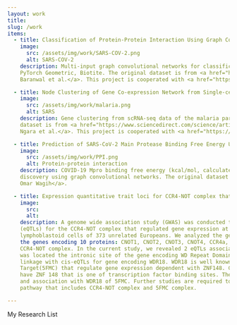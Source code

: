 ```yaml
---
layout: work
title:
slug: /work
items:
  - title: Classification of Protein-Protein Interaction Using Graph Convolutional Networks 
    image:
      src: /assets/img/work/SARS-COV-2.png
      alt: SARS-COV-2
    description: Multi-input graph convolutional networks for classification of protein-protein interaction by using PyTorch, 
    PyTorch Geometric, Biotite. The original dataset is from <a href="https://www.biorxiv.org/content/10.1101/2020.09.17.301200v2">
    Baranwal et al.</a>. This project is cooperated with <a href="https://mhlee216.github.io/">MyeongHoon Lee</a> 

  - title: Node Clustering of Gene Co-expression Network from Single-cell RNA Sequencing Using Node2Vec
    image:
      src: /assets/img/work/malaria.png
      alt: SARS
    description: Gene clustering from scRNA-seq data of the malaria parasite for life cycle analysis. The original 
    dataset is from <a href="https://www.sciencedirect.com/science/article/pii/S0014482718306438?via%3Dihub">
    Ngara et al.</a>. This project is cooperated with <a href="https://mhlee216.github.io/">MyeongHoon Lee</a>, TaeGyu Ha.  

  - title: Prediction of SARS-CoV-2 Main Protease Binding Free Energy Using Graph Convolutional Networks 
    image:
      src: /assets/img/work/PPI.png
      alt: Protein-protein interaction
    description: COVID-19 Mpro binding free energy (kcal/mol, calculated by AutoDock Vina) prediction for fast drug 
    discovery using graph convolutional networks. The original dataset is from <a href="https://github.com/omarwagih/covid19-docking">
    Omar Wagih</a>.

  - title: Expression quantitative trait loci for CCR4-NOT complex that regulate global gene expression 
    image:
      src: 
      alt:
    description: A genome wide association study (GWAS) was conducted to identify expression quantitative trait loci 
    (eQTLs) for the CCR4-NOT complex that regulated gene expression at all steps. Data derived from RNA expression in 
    lymphoblastoid cells of 373 unrelated Europeans. We analyzed the genetic associations of SNPs with expression of 
    the genes encoding 10 proteins: CNOT1, CNOT2, CNOT3, CNOT4, CCR4a, CAF1, CAF40, CNOT10, CNOT11, and TAB182 among 
    CCR4-NOT complex. In the current study, we revealed 2 eQTLs associated with CNOT4 (P < ). One (rs114824303) of them 
    was located the intronic site of the gene encoding WD Repeat Domain 18 (WDR18). And then rs114824303 have strong 
    linkage with cis-eQTLs for gene encoding WDR18. WDR18 is well known subunit of Five Friends of Methylated Chromatin 
    Target(5FMC) that regulate gene expression dependent with ZNF148. CNOT4 target Promoter GH07J135507 (GeneHancer ID) 
    have ZNF 148 that is one of transcription factor binding sites. The current study suggested 2 novel eQTLs for CNOT4 
    and association with WDR18 of 5FMC. Further studies are required to understand their underlying mechanisms to unknown 
    pathway that includes CCR4-NOT complex and 5FMC complex.

---
```


My Research List 

<br />
<br />
